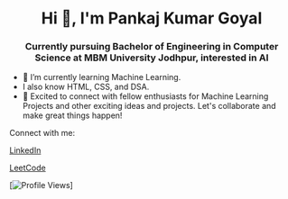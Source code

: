 <h1 align="center">Hi 👋, I'm Pankaj Kumar Goyal</h1>
<h3 align="center">Currently pursuing Bachelor of Engineering in Computer Science at MBM University Jodhpur, interested in AI</h3>


- 🌱 I’m currently learning Machine Learning.
- I also know HTML, CSS, and DSA. 
- 👯 Excited to connect with fellow enthusiasts for Machine Learning Projects and other exciting ideas and projects. Let's collaborate and make great things happen!


Connect with me:

[LinkedIn](https://www.linkedin.com/in/Pankaj4152)

[LeetCode](https://leetcode.com/u/Pankaj4152/)

[![Profile Views](https://komarev.com/ghpvc/?username=Pankaj4152&abbreviated=true)]
<!--
**Pankaj4152/Pankaj4152** is a ✨ _special_ ✨ repository because its `README.md` (this file) appears on your GitHub profile.

Here are some ideas to get you started:

- 🔭 I’m currently working on ...
- 🤔 I’m looking for help with ...
- 💬 Ask me about ...
- 📫 How to reach me: ...
- 😄 Pronouns: ...
- ⚡ Fun fact: ...
-->
